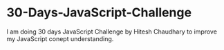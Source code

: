 # 30-Days-JavaScript-Challenge
 I am doing 30 days JavaScript Challenge by Hitesh Chaudhary to improve my JavaScript conept understanding.
